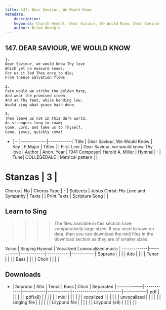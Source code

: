 ```yaml
---
title: 147. Dear Saviour, We Would Know
metadata:
    description: 
    keywords: Church Hymnal, Dear Saviour, We Would Know, Dear Saviour, we would know Thy love , 
    author: Brian Onang'o
---
```



## 147. DEAR SAVIOUR, WE WOULD KNOW

```txt
1.
Dear Saviour, we would know Thy love 
Which yet no measure knows; 
For us it led Thee once to die; 
From thence salvation flows. 

2.
Fain would we strike the golden harp, 
And wear the promised crown, 
And at Thy feet, while bending low, 
Would sing what grace hath done. 

3.
Then leave us not in this dark world, 
As strangers long to roam; 
Come, Lord, and take us to Thyself, 
Come, jesus, quickly come!

```

- |   -  |
-------------|------------|
Title | Dear Saviour, We Would Know |
Key | F Major |
Titles |  |
First Line | Dear Saviour, we would know Thy love  |
Author | Anon.
Year | 1941
Composer| Harold A. Miller |
Hymnal|  - |
Tune| COLLEGEDALE |
Metrical pattern | |
# Stanzas | 3 |
Chorus | No |
Chorus Type | - |
Subjects | Jesus Christ: His Love and Sympathy |
Texts |  |
Print Texts | 
Scripture Song |  |
  
## Learn to Sing

>>>> The files available in this section have comparatively large sizes. If you need to save on data, then you can download the midi files in the download section as they are of smaller sizes.

Voice |  Singing Hymnal | Vocalized | unvocalized music |
-------------|------------|------------|------------|------------|
Soprano | | | |
Alto | | | |
Tenor | | | |
Bass | | | |
Choir | | | |

## Downloads

- |  Soprano | Alto | Tenor | Bass | Choir | Separated |
-------------|------------|------------|------------|------------|------------|------------|
pdf | | | | | |
pdf(x8) | | | | | |
midi | | | | | |
vocalized | | | | | |
unvocalized | | | | | |
singing file | | | | | |
Lilypond file | | | | | |
Lilypond (x8) | | | | | |
  